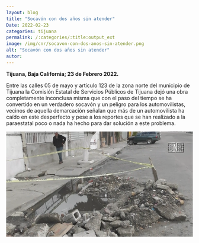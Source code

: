 ```yaml
---
layout: blog
title: "Socavón con dos años sin atender"
Date: 2022-02-23
categories: tijuana
permalink: /:categories/:title:output_ext
image: /img/cnr/socavon-con-dos-anos-sin-atender.png
alt: "Socavón con dos años sin atender"
autor:
---
```


**Tijuana, Baja California; 23 de Febrero 2022.** 

Entre las calles 05 de mayo y artículo 123 de la zona norte del municipio de Tijuana la Comisión Estatal de Servicios Públicos de Tijuana dejó una obra completamente inconclusa misma que con el paso del tiempo se ha convertido en un verdadero socavón y un peligro para los automovilistas, vecinos de aquella demarcación señalan que más de un automovilista ha caído en este desperfecto y pese a los reportes que se han realizado a la paraestatal poco o nada ha hecho para dar solución a este problema.
 
<div id="carouselExampleSlidesOnly" class="carousel slide" data-ride="carousel">
  <div class="carousel-inner">
    <div class="carousel-item active">
       <img class="d-block w-100" src="/img/cnr/socavon-con-dos-anos-sin-atender.png" loading="lazy"  alt="Socavón con dos años sin atender">
    </div>
  </div>
</div>